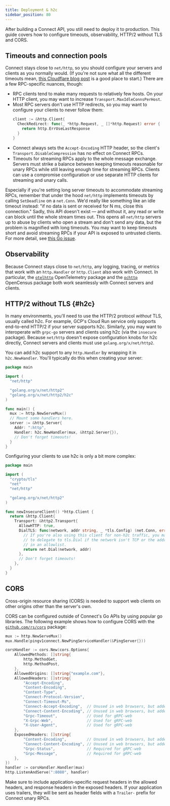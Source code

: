 ```yaml
---
title: Deployment & h2c
sidebar_position: 80
---
```


After building a Connect API, you still need to deploy it to production. This
guide covers how to configure timeouts, observability, HTTP/2 without TLS and
CORS.

## Timeouts and connection pools

Connect stays close to `net/http`, so you should configure your servers and
clients as you normally would. (If you're not sure what all the different
timeouts mean, [this Cloudflare blog post][cloudflare-timeouts] is a good place
to start.) There are a few RPC-specific nuances, though:

- RPC clients tend to make many requests to relatively few hosts. On your HTTP
  client, you may want to increase `Transport.MaxIdleConnsPerHost`.
- Most RPC servers don't use HTTP redirects, so you may want to configure your
  clients to never follow them:
  ```go
  client := &http.Client{
    CheckRedirect: func(_ *http.Request, _ []*http.Request) error {
      return http.ErrUseLastResponse
    }
  }
  ```
- Connect always sets the `Accept-Encoding` HTTP header, so the client's
  `Transport.DisableCompression` has no effect on Connect RPCs.
- Timeouts for streaming RPCs apply to the whole message exchange. Servers must
  strike a balance between keeping timeouts reasonable for unary RPCs while
  still leaving enough time for streaming RPCs. Clients can use a compromise
  configuration or use separate HTTP clients for streaming and unary calls.

Especially if you're setting long server timeouts to accommodate streaming
RPCs, remember that under the hood `net/http` implements timeouts by calling
`SetDeadline` on a `net.Conn`. We'd really like something like an idle timeout
instead: "if no data is sent or received for N ms, close this connection."
Sadly, this API doesn't exist &mdash; and without it, any read or write can
block until the whole stream times out. This opens all `net/http` servers up to
abuse by clients who open a stream and don't send any data, but the problem is
magnified with long timeouts. You may want to keep timeouts short and avoid
streaming RPCs if your API is exposed to untrusted clients. For more detail,
see [this Go issue][go-deadlines].

## Observability

Because Connect stays close to `net/http`, any logging, tracing, or metrics
that work with an `http.Handler` or `http.Client` also work with Connect. In
particular, the [`otelhttp`][otelhttp] OpenTelemetry package and the
[`ochttp`][ochttp] OpenCensus package both work seamlessly with Connect servers
and clients.

## HTTP/2 without TLS {#h2c}

In many environments, you'll need to use the HTTP/2 protocol _without_ TLS,
usually called h2c. For example, GCP's Cloud Run service only supports
end-to-end HTTP/2 if your server supports h2c. Similarly, you may want to
interoperate with `grpc-go` servers and clients using h2c (via the `insecure`
package). Because `net/http` doesn't expose configuration knobs for h2c
directly, Connect servers and clients must use `golang.org/x/net/http2`.

You can add h2c support to any `http.Handler` by wrapping it in
`h2c.NewHandler`. You'll typically do this when creating your server:

```go
package main

import (
  "net/http"

  "golang.org/x/net/http2"
  "golang.org/x/net/http2/h2c"
)

func main() {
  mux := http.NewServeMux()
  // Mount some handlers here.
  server := &http.Server{
    Addr: ":http",
    Handler: h2c.NewHandler(mux, &http2.Server{}),
    // Don't forget timeouts!
  }
}
```

Configuring your clients to use h2c is only a bit more complex:

```go
package main

import (
  "crypto/tls"
  "net"
  "net/http"

  "golang.org/x/net/http2"
)

func newInsecureClient() *http.Client {
  return &http.Client{
    Transport: &http2.Transport{
      AllowHTTP: true,
      DialTLS: func(network, addr string, _ *tls.Config) (net.Conn, error) {
        // If you're also using this client for non-h2c traffic, you may want
        // to delegate to tls.Dial if the network isn't TCP or the addr isn't
        // in an allowlist.
        return net.Dial(network, addr)
      },
      // Don't forget timeouts!
    },
  }
}
```

[cloudflare-timeouts]: https://blog.cloudflare.com/the-complete-guide-to-golang-net-http-timeouts/
[go-deadlines]: https://github.com/golang/go/issues/16100
[otelhttp]: https://pkg.go.dev/go.opentelemetry.io/contrib/instrumentation/net/http/otelhttp
[ochttp]: https://pkg.go.dev/go.opencensus.io/plugin/ochttp

## CORS

Cross-origin resource sharing (CORS) is needed to support web clients
on other origins other than the server's own.

CORS can be configured outside of Connect's Go APIs by using popular go libraries. The following example
shows how to configure CORS with the [`github.com/rs/cors`](https://github.com/rs/cors) package:

```go
mux := http.NewServeMux()
mux.Handle(pingv1connect.NewPingServiceHandler(&PingServer{}))

corsHandler := cors.New(cors.Options{
	AllowedMethods: []string{
		http.MethodGet,
		http.MethodPost,
	},
	AllowedOrigins: []string{"example.com"},
	AllowedHeaders: []string{
		"Accept-Encoding",
		"Content-Encoding",
		"Content-Type",
		"Connect-Protocol-Version",
		"Connect-Timeout-Ms",
		"Connect-Accept-Encoding",  // Unused in web browsers, but added for future-proofing
		"Connect-Content-Encoding", // Unused in web browsers, but added for future-proofing
		"Grpc-Timeout",             // Used for gRPC-web
		"X-Grpc-Web",               // Used for gRPC-web
		"X-User-Agent",             // Used for gRPC-web
	},
	ExposedHeaders: []string{
		"Content-Encoding",         // Unused in web browsers, but added for future-proofing
		"Connect-Content-Encoding", // Unused in web browsers, but added for future-proofing
		"Grpc-Status",              // Required for gRPC-web
		"Grpc-Message",             // Required for gRPC-web
	},
})
handler := corsHandler.Handler(mux)
http.ListenAndServe(":8080", handler)
```

Make sure to include application-specific request headers in the allowed headers,
and response headers in the exposed headers. If your application uses trailers,
they will be sent as header fields with a `Trailer-` prefix for Connect unary RPCs.
